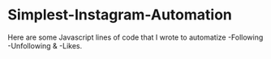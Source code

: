 # Simplest-Instagram-Automation
Here are some Javascript lines of code that I wrote to automatize -Following -Unfollowing &amp; -Likes. 

